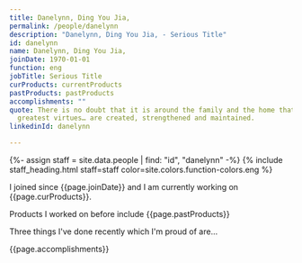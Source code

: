 ```yaml
---
title: Danelynn, Ding You Jia,
permalink: /people/danelynn
description: "Danelynn, Ding You Jia, - Serious Title"
id: danelynn
name: Danelynn, Ding You Jia,
joinDate: 1970-01-01
function: eng
jobTitle: Serious Title
curProducts: currentProducts
pastProducts: pastProducts
accomplishments: ""
quote: There is no doubt that it is around the family and the home that all the
  greatest virtues… are created, strengthened and maintained.
linkedinId: danelynn

---
```


{%- assign staff = site.data.people | find: "id", "danelynn" -%}
{% include staff_heading.html staff=staff color=site.colors.function-colors.eng %}

<p>I joined since {{page.joinDate}} and I am currently working on {{page.curProducts}}.</p>

<p>Products I worked on before include {{page.pastProducts}}</p>

<p>Three things I've done recently which I'm proud of are...</p>
{{page.accomplishments}}
